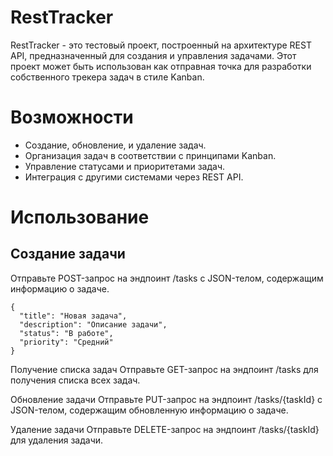 # RestTracker
RestTracker - это тестовый проект, построенный на архитектуре REST API, предназначенный для создания и управления задачами. Этот проект может быть использован как отправная точка для разработки собственного трекера задач в стиле Kanban.

# Возможности
* Создание, обновление, и удаление задач.
* Организация задач в соответствии с принципами Kanban.
* Управление статусами и приоритетами задач.
* Интеграция с другими системами через REST API.

# Использование
## Создание задачи
Отправьте POST-запрос на эндпоинт /tasks с JSON-телом, содержащим информацию о задаче.


```
{
  "title": "Новая задача",
  "description": "Описание задачи",
  "status": "В работе",
  "priority": "Средний"
}
```

Получение списка задач
Отправьте GET-запрос на эндпоинт /tasks для получения списка всех задач.

Обновление задачи
Отправьте PUT-запрос на эндпоинт /tasks/{taskId} с JSON-телом, содержащим обновленную информацию о задаче.

Удаление задачи
Отправьте DELETE-запрос на эндпоинт /tasks/{taskId} для удаления задачи.

